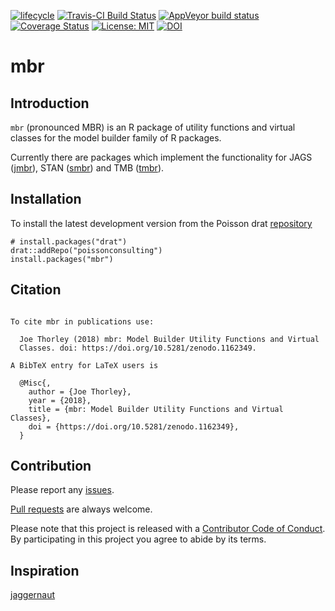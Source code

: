 
<!-- README.md is generated from README.Rmd. Please edit that file -->

[![lifecycle](https://img.shields.io/badge/lifecycle-maturing-blue.svg)](https://www.tidyverse.org/lifecycle/#maturing)
[![Travis-CI Build
Status](https://travis-ci.com/poissonconsulting/mbr.svg?branch=master)](https://travis-ci.com/poissonconsulting/mbr)
[![AppVeyor build
status](https://ci.appveyor.com/api/projects/status/github/poissonconsulting/mbr?branch=master&svg=true)](https://ci.appveyor.com/project/poissonconsulting/mbr)
[![Coverage
Status](https://img.shields.io/codecov/c/github/poissonconsulting/mbr/master.svg)](https://codecov.io/github/poissonconsulting/mbr?branch=master)
[![License:
MIT](https://img.shields.io/badge/License-MIT-green.svg)](https://opensource.org/licenses/MIT)
[![DOI](https://zenodo.org/badge/DOI/10.5281/zenodo.1162349.svg)](https://doi.org/10.5281/zenodo.1162349)

# mbr

## Introduction

`mbr` (pronounced MBR) is an R package of utility functions and virtual
classes for the model builder family of R packages.

Currently there are packages which implement the functionality for JAGS
([jmbr](https://github.com/poissonconsulting/jmbr)), STAN
([smbr](https://github.com/poissonconsulting/smbr)) and TMB
([tmbr](https://github.com/poissonconsulting/tmbr)).

## Installation

To install the latest development version from the Poisson drat
[repository](https://github.com/poissonconsulting/drat)

    # install.packages("drat")
    drat::addRepo("poissonconsulting")
    install.packages("mbr")

## Citation

``` 

To cite mbr in publications use:

  Joe Thorley (2018) mbr: Model Builder Utility Functions and Virtual
  Classes. doi: https://doi.org/10.5281/zenodo.1162349.

A BibTeX entry for LaTeX users is

  @Misc{,
    author = {Joe Thorley},
    year = {2018},
    title = {mbr: Model Builder Utility Functions and Virtual Classes},
    doi = {https://doi.org/10.5281/zenodo.1162349},
  }
```

## Contribution

Please report any
[issues](https://github.com/poissonconsulting/mbr/issues).

[Pull requests](https://github.com/poissonconsulting/mbr/pulls) are
always welcome.

Please note that this project is released with a [Contributor Code of
Conduct](CONDUCT.md). By participating in this project you agree to
abide by its terms.

## Inspiration

[jaggernaut](https://github.com/poissonconsulting/jaggernaut)
